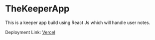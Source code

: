 # TheKeeperApp

This is a keeper app build using React Js which will handle user notes.

Deployment Link: [Vercel](https://csb-2slzql-6qeosd9yk-rikinzala.vercel.app/)
